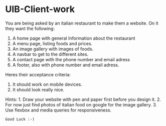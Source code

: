 # UIB-Client-work

You are being asked by an italian restaurant to make them a website. On it they want the following:

1. A home page with general Information about the restaurant
2. A menu page, listing foods and prices.
3. An image gallery with images of foods.
4. A navbar to get to the different sites.
5. A contact page with the phone number and email adress
6. A footer, also with phone number and email adress.

Heres their acceptance criteria:
1. It should work on mobile devices.
2. It should look really nice.

Hints:
    1. Draw your website with pen and paper first before you design it.
    2. For now just find photos of italian food on google for the image gallery.
    3. Use flexbox and media queries for responsiveness. 

    Good Luck :-)
